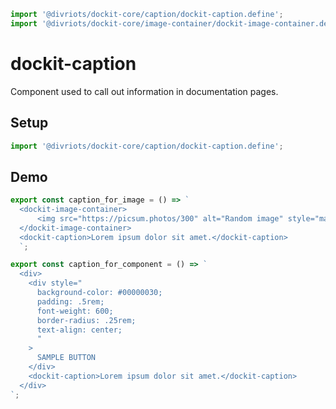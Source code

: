 ```js script
import '@divriots/dockit-core/caption/dockit-caption.define';
import '@divriots/dockit-core/image-container/dockit-image-container.define';
```

# dockit-caption

Component used to call out information in documentation pages.

## Setup

```js
import '@divriots/dockit-core/caption/dockit-caption.define';
```

## Demo

```js preview-story
export const caption_for_image = () => `
  <dockit-image-container>
      <img src="https://picsum.photos/300" alt="Random image" style="margin:auto"></img>
  </dockit-image-container>
  <dockit-caption>Lorem ipsum dolor sit amet.</dockit-caption>
  `;
```

```js preview-story
export const caption_for_component = () => `
  <div>
    <div style="
      background-color: #00000030;
      padding: .5rem;
      font-weight: 600;
      border-radius: .25rem;
      text-align: center;
      "
    >
      SAMPLE BUTTON
    </div>
    <dockit-caption>Lorem ipsum dolor sit amet.</dockit-caption>
  </div>
`;
```
